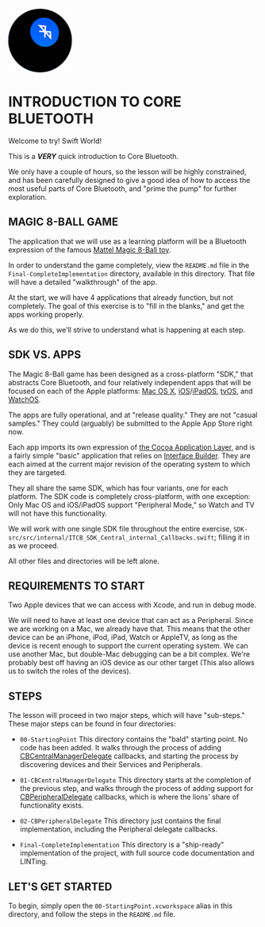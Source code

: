 ![Bluetooth 8-Ball Icon](icon.png)

# INTRODUCTION TO CORE BLUETOOTH

Welcome to try! Swift World!

This is a ***VERY*** quick introduction to Core Bluetooth.

We only have a couple of hours, so the lesson will be highly constrained, and has been carefully designed to give a good idea of how to access the most useful parts of Core Bluetooth, and "prime the pump" for further exploration.

## MAGIC 8-BALL GAME

The application that we will use as a learning platform will be a Bluetooth expression of the famous [Mattel Magic 8-Ball toy](https://en.wikipedia.org/wiki/Magic_8-Ball).

In order to understand the game completely, view the `README.md` file in the `Final-CompleteImplementation` directory, available in this directory. That file will have a detailed "walkthrough" of the app.

At the start, we will have 4 applications that already function, but not completely. The goal of this exercise is to "fill in the blanks," and get the apps working properly.

As we do this, we'll strive to understand what is happening at each step.

## SDK VS. APPS

The Magic 8-Ball game has been designed as a cross-platform "SDK," that abstracts Core Bluetooth, and four relatively independent apps that will be focused on each of the Apple platforms: [Mac OS X](https://apple.com/macos), [iOS](https://apple.com/ios)/[iPadOS](https://apple.com/ipados), [tvOS](https://apple.com/tvos), and [WatchOS](https://apple.com/watchos).

The apps are fully operational, and at "release quality." They are not "casual samples." They could (arguably) be submitted to the Apple App Store right now.

Each app imports its own expression of [the Cocoa Application Layer](https://developer.apple.com/library/archive/documentation/MacOSX/Conceptual/OSX_Technology_Overview/CocoaApplicationLayer/CocoaApplicationLayer.html), and is a fairly simple "basic" application that relies on [Interface Builder](https://developer.apple.com/xcode/interface-builder/). They are each aimed at the current major revision of the operating system to which they are targeted.

They all share the same SDK, which has four variants, one for each platform. The SDK code is completely cross-platform, with one exception: Only Mac OS and iOS/iPadOS support "Peripheral Mode," so Watch and TV will not have this functionality.

We will work with one single SDK file throughout the entire exercise, `SDK-src/src/internal/ITCB_SDK_Central_internal_Callbacks.swift`; filling it in as we proceed.

All other files and directories will be left alone.

## REQUIREMENTS TO START

Two Apple devices that we can access with Xcode, and run in debug mode.

We will need to have at least one device that can act as a Peripheral. Since we are working on a Mac, we already have that. This means that the other device can be an iPhone, iPod, iPad, Watch or AppleTV, as long as the device is recent enough to support the current operating system. We can use another Mac, but double-Mac debugging can be a bit complex. We're probably best off having an iOS device as our other target (This also allows us to switch the roles of the devices).

## STEPS

The lesson will proceed in two major steps, which will have "sub-steps." These major steps can be found in four directories:

- `00-StartingPoint`
    This directory contains the "bald" starting point. No code has been added.
    It walks through the process of adding [CBCentralManagerDelegate](https://developer.apple.com/documentation/corebluetooth/cbcentralmanagerdelegate) callbacks, and starting the process by discovering devices and their Services and Peripherals.
    
- `01-CBCentralManagerDelegate`
    This directory starts at the completion of the previous step, and walks through the process of adding support for [CBPeripheralDelegate](https://developer.apple.com/documentation/corebluetooth/cbperipheraldelegate) callbacks, which is where the lions' share of functionality exists.
    
- `02-CBPeripheralDelegate`
    This directory just contains the final implementation, including the Peripheral delegate callbacks.
    
- `Final-CompleteImplementation`
    This directory is a "ship-ready" implementation of the project, with full source code documentation and LINTing.
    
## LET'S GET STARTED

To begin, simply open the `00-StartingPoint.xcworkspace` alias in this directory, and follow the steps in the `README.md` file.